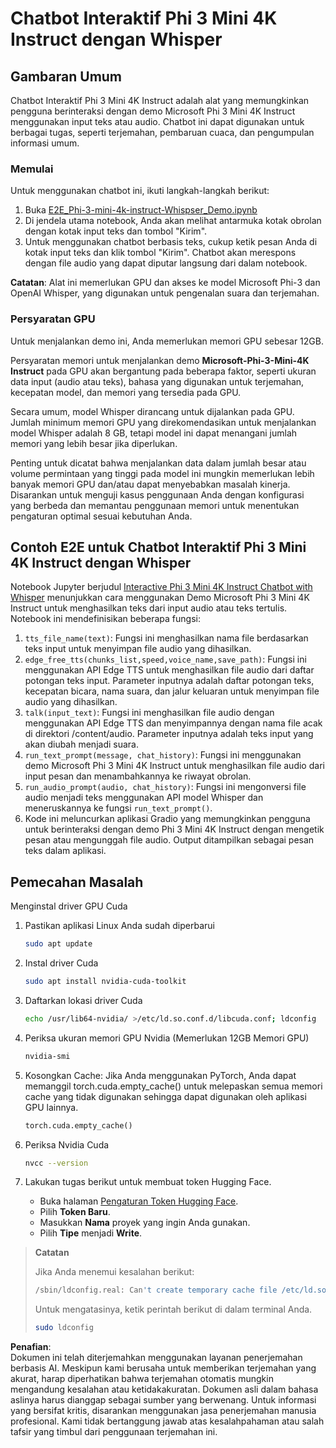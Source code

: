 # Chatbot Interaktif Phi 3 Mini 4K Instruct dengan Whisper

## Gambaran Umum

Chatbot Interaktif Phi 3 Mini 4K Instruct adalah alat yang memungkinkan pengguna berinteraksi dengan demo Microsoft Phi 3 Mini 4K Instruct menggunakan input teks atau audio. Chatbot ini dapat digunakan untuk berbagai tugas, seperti terjemahan, pembaruan cuaca, dan pengumpulan informasi umum.

### Memulai

Untuk menggunakan chatbot ini, ikuti langkah-langkah berikut:

1. Buka [E2E_Phi-3-mini-4k-instruct-Whispser_Demo.ipynb](https://github.com/microsoft/Phi-3CookBook/blob/main/code/06.E2E/E2E_Phi-3-mini-4k-instruct-Whispser_Demo.ipynb)
2. Di jendela utama notebook, Anda akan melihat antarmuka kotak obrolan dengan kotak input teks dan tombol "Kirim".
3. Untuk menggunakan chatbot berbasis teks, cukup ketik pesan Anda di kotak input teks dan klik tombol "Kirim". Chatbot akan merespons dengan file audio yang dapat diputar langsung dari dalam notebook.

**Catatan**: Alat ini memerlukan GPU dan akses ke model Microsoft Phi-3 dan OpenAI Whisper, yang digunakan untuk pengenalan suara dan terjemahan.

### Persyaratan GPU

Untuk menjalankan demo ini, Anda memerlukan memori GPU sebesar 12GB.

Persyaratan memori untuk menjalankan demo **Microsoft-Phi-3-Mini-4K Instruct** pada GPU akan bergantung pada beberapa faktor, seperti ukuran data input (audio atau teks), bahasa yang digunakan untuk terjemahan, kecepatan model, dan memori yang tersedia pada GPU.

Secara umum, model Whisper dirancang untuk dijalankan pada GPU. Jumlah minimum memori GPU yang direkomendasikan untuk menjalankan model Whisper adalah 8 GB, tetapi model ini dapat menangani jumlah memori yang lebih besar jika diperlukan.

Penting untuk dicatat bahwa menjalankan data dalam jumlah besar atau volume permintaan yang tinggi pada model ini mungkin memerlukan lebih banyak memori GPU dan/atau dapat menyebabkan masalah kinerja. Disarankan untuk menguji kasus penggunaan Anda dengan konfigurasi yang berbeda dan memantau penggunaan memori untuk menentukan pengaturan optimal sesuai kebutuhan Anda.

## Contoh E2E untuk Chatbot Interaktif Phi 3 Mini 4K Instruct dengan Whisper

Notebook Jupyter berjudul [Interactive Phi 3 Mini 4K Instruct Chatbot with Whisper](https://github.com/microsoft/Phi-3CookBook/blob/main/code/06.E2E/E2E_Phi-3-mini-4k-instruct-Whispser_Demo.ipynb) menunjukkan cara menggunakan Demo Microsoft Phi 3 Mini 4K Instruct untuk menghasilkan teks dari input audio atau teks tertulis. Notebook ini mendefinisikan beberapa fungsi:

1. `tts_file_name(text)`: Fungsi ini menghasilkan nama file berdasarkan teks input untuk menyimpan file audio yang dihasilkan.
2. `edge_free_tts(chunks_list,speed,voice_name,save_path)`: Fungsi ini menggunakan API Edge TTS untuk menghasilkan file audio dari daftar potongan teks input. Parameter inputnya adalah daftar potongan teks, kecepatan bicara, nama suara, dan jalur keluaran untuk menyimpan file audio yang dihasilkan.
3. `talk(input_text)`: Fungsi ini menghasilkan file audio dengan menggunakan API Edge TTS dan menyimpannya dengan nama file acak di direktori /content/audio. Parameter inputnya adalah teks input yang akan diubah menjadi suara.
4. `run_text_prompt(message, chat_history)`: Fungsi ini menggunakan demo Microsoft Phi 3 Mini 4K Instruct untuk menghasilkan file audio dari input pesan dan menambahkannya ke riwayat obrolan.
5. `run_audio_prompt(audio, chat_history)`: Fungsi ini mengonversi file audio menjadi teks menggunakan API model Whisper dan meneruskannya ke fungsi `run_text_prompt()`.
6. Kode ini meluncurkan aplikasi Gradio yang memungkinkan pengguna untuk berinteraksi dengan demo Phi 3 Mini 4K Instruct dengan mengetik pesan atau mengunggah file audio. Output ditampilkan sebagai pesan teks dalam aplikasi.

## Pemecahan Masalah

Menginstal driver GPU Cuda

1. Pastikan aplikasi Linux Anda sudah diperbarui

    ```bash
    sudo apt update
    ```

2. Instal driver Cuda

    ```bash
    sudo apt install nvidia-cuda-toolkit
    ```

3. Daftarkan lokasi driver Cuda

    ```bash
    echo /usr/lib64-nvidia/ >/etc/ld.so.conf.d/libcuda.conf; ldconfig
    ```

4. Periksa ukuran memori GPU Nvidia (Memerlukan 12GB Memori GPU)

    ```bash
    nvidia-smi
    ```

5. Kosongkan Cache: Jika Anda menggunakan PyTorch, Anda dapat memanggil torch.cuda.empty_cache() untuk melepaskan semua memori cache yang tidak digunakan sehingga dapat digunakan oleh aplikasi GPU lainnya.

    ```python
    torch.cuda.empty_cache() 
    ```

6. Periksa Nvidia Cuda

    ```bash
    nvcc --version
    ```

7. Lakukan tugas berikut untuk membuat token Hugging Face.

    - Buka halaman [Pengaturan Token Hugging Face](https://huggingface.co/settings/tokens?WT.mc_id=aiml-137032-kinfeylo).
    - Pilih **Token Baru**.
    - Masukkan **Nama** proyek yang ingin Anda gunakan.
    - Pilih **Tipe** menjadi **Write**.

> **Catatan**
>
> Jika Anda menemui kesalahan berikut:
>
> ```bash
> /sbin/ldconfig.real: Can't create temporary cache file /etc/ld.so.cache~: Permission denied 
> ```
>
> Untuk mengatasinya, ketik perintah berikut di dalam terminal Anda.
>
> ```bash
> sudo ldconfig
> ```

**Penafian**:  
Dokumen ini telah diterjemahkan menggunakan layanan penerjemahan berbasis AI. Meskipun kami berusaha untuk memberikan terjemahan yang akurat, harap diperhatikan bahwa terjemahan otomatis mungkin mengandung kesalahan atau ketidakakuratan. Dokumen asli dalam bahasa aslinya harus dianggap sebagai sumber yang berwenang. Untuk informasi yang bersifat kritis, disarankan menggunakan jasa penerjemahan manusia profesional. Kami tidak bertanggung jawab atas kesalahpahaman atau salah tafsir yang timbul dari penggunaan terjemahan ini.